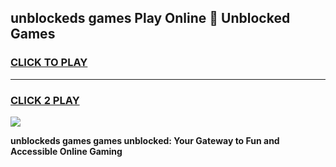 
## unblockeds games Play Online 👋 Unblocked Games
<h3>
<a href="https://premium.freeplayer.one?title=unblockeds_games&ref=19F">CLICK TO PLAY</a></h3>
<hr>

<h3>
<a href="https://premium.freeplayer.one?title=unblockeds_games&ref=19F">CLICK 2 PLAY</a>
  
</h3>

<a href="https://premium.freeplayer.one?title=unblockeds_games&ref=19F"><img src="https://clearcache.store/games.png"></a>


**unblockeds games games unblocked: Your Gateway to Fun and Accessible Online Gaming**
